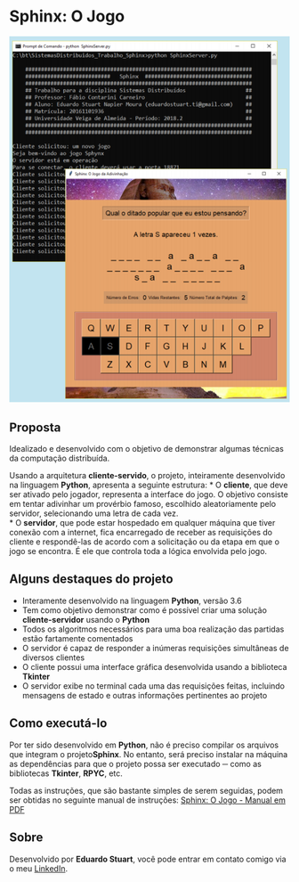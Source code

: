 # Sphinx: O Jogo

![Sphinx: Cliente e Servidor em operação](tela.png)

## Proposta
  Idealizado e desenvolvido com o objetivo de demonstrar algumas técnicas da computação distribuída.

  Usando a arquitetura **cliente-servido**, o projeto, inteiramente desenvolvido na linguagem **Python**, apresenta a seguinte estrutura:
    * O **cliente**, que deve ser ativado pelo jogador, representa a interface do jogo. O objetivo consiste em tentar adivinhar um provérbio famoso, escolhido aleatoriamente pelo servidor, selecionando uma letra de cada vez.  
    * O **servidor**, que pode estar hospedado em qualquer máquina que tiver conexão com a internet, fica encarregado de receber as requisições do cliente e respondê-las de acordo com a solicitação ou da etapa em que o jogo se encontra. É ele que controla toda a lógica envolvida pelo jogo.

## Alguns destaques do projeto
  * Interamente desenvolvido na linguagem **Python**, versão 3.6
  * Tem como objetivo demonstrar como é possível criar uma solução **cliente-servidor** usando o **Python**
  * Todos os algoritmos necessários para uma boa realização das partidas estão fartamente comentados
  * O servidor é capaz de responder a inúmeras requisições simultâneas de diversos clientes
  * O cliente possui uma interface gráfica desenvolvida usando a biblioteca **Tkinter**
  * O servidor exibe no terminal cada uma das requisições feitas, incluindo mensagens de estado e outras informações pertinentes ao projeto

## Como executá-lo
  Por ter sido desenvolvido em **Python**, não é preciso compilar os arquivos que integram o projeto**Sphinx**. No entanto, será preciso instalar na máquina as dependências para que o projeto possa ser executado ─ como as bibliotecas **Tkinter**, **RPYC**, etc.

  Todas as instruções, que são bastante simples de serem seguidas, podem ser obtidas no seguinte manual de instruções: [Sphinx: O Jogo - Manual em PDF](https://github.com/eduardo-stuart/Sphinx/blob/master/Sphinx%20-%20Trabalho%20da%20disciplina%20Sistemas%20Distribu%C3%ADdos.pdf)

## Sobre
  Desenvolvido por **Eduardo Stuart**, você pode entrar em contato comigo via o meu [LinkedIn](https://www.linkedin.com/in/eduardo-stuart/).   